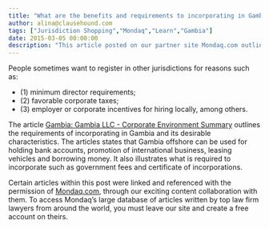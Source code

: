```yaml
---
title: "What are the benefits and requirements to incorporating in Gambia?"
author: alina@clausehound.com
tags: ["Jurisdiction Shopping","Mondaq","Learn","Gambia"]
date: 2015-03-05 00:00:00
description: "This article posted on our partner site Mondaq.com outlines the requirements of incorporating in Gambia and its desirable characteristics."
---
```


People sometimes want to register in other jurisdictions for reasons such as:
- (1) minimum director requirements; 
- (2) favorable corporate taxes; 
- (3) employer or corporate incentives for hiring locally, among others. 

The article [Gambia: Gambia LLC - Corporate Environment Summary](http://www.mondaq.com/x/379084/offshore+financial+centres/Gambia+LLC+Corporate+Environment+Summary) outlines the requirements of incorporating in Gambia and its desirable characteristics. The articles states that Gambia offshore can be used for holding bank accounts, promotion of international business, leasing vehicles and borrowing money. It also illustrates what is required to incorporate such as government fees and certificate of incorporations.

Certain articles within this post were linked and referenced with the permission of [Mondaq.com](https://www.mondaq.com/?clear=true), through our exciting content collaboration with them.  To access Mondaq’s large database of articles written by top law firm lawyers from around the world, you must leave our site and create a free account on theirs.
